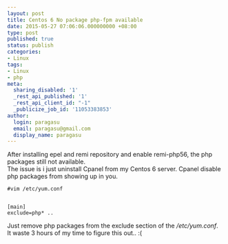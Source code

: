 ```yaml
---
layout: post
title: Centos 6 No package php-fpm available
date: 2015-05-27 07:06:06.000000000 +08:00
type: post
published: true
status: publish
categories:
- Linux
tags:
- Linux
- php
meta:
  sharing_disabled: '1'
  _rest_api_published: '1'
  _rest_api_client_id: "-1"
  _publicize_job_id: '11053383853'
author:
  login: paragasu
  email: paragasu@gmail.com
  display_name: paragasu
---
```


After installing epel and remi repository and enable remi-php56, the php packages still not available.   
The issue is i just uninstall Cpanel from my Centos 6 server. Cpanel disable php packages from showing up in you.

    #vim /etc/yum.conf


    [main]
    exclude=php* ..


Just remove php packages from the exclude section of the _/etc/yum.conf_.  
It waste 3 hours of my time to figure this out.. :(


